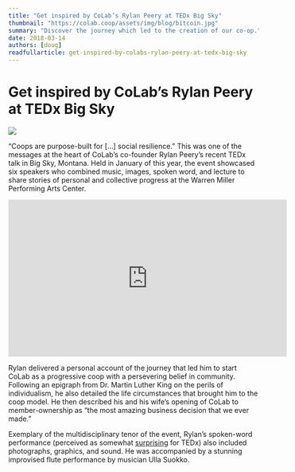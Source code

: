 ```yaml
---
title: "Get inspired by CoLab’s Rylan Peery at TEDx Big Sky"
thumbnail: "https://colab.coop/assets/img/blog/bitcoin.jpg"
summary: "Discover the journey which led to the creation of our co-op."
date: 2018-03-14
authors: [doug]
readfullarticle: get-inspired-by-colabs-rylan-peery-at-tedx-big-sky
---
```


# Get inspired by CoLab’s Rylan Peery at TEDx Big Sky

<img src="/assets/img/blog/tedxrylan.jpg" class="center-element">


“Coops are purpose-built for [...] social resilience.” This was one of the messages at the heart of CoLab’s co-founder Rylan Peery’s recent TEDx talk in Big Sky, Montana. Held in January of this year, the event showcased six speakers who combined music, images, spoken word, and lecture to share stories of personal and collective progress at the Warren Miller Performing Arts Center. 

<center><iframe width="560" height="315" src="https://www.youtube.com/embed/iVrpr8WTC4g?rel=0" frameborder="0" allow="autoplay; encrypted-media" allowfullscreen></iframe></center>


Rylan delivered a personal account of the journey that led him to start CoLab as a progressive coop with a persevering belief in community. Following an epigraph from Dr. Martin Luther King on the perils of individualism, he also detailed the life circumstances that brought him to the coop model. He then described his and his wife’s opening of CoLab to member-ownership as “the most amazing business decision that we ever made.” 

Exemplary of the multidisciplinary tenor of the event, Rylan’s spoken-word performance (perceived as somewhat [surprising](http://www.explorebigsky.com/a-positively-uplifting-evening-at-wmpac/24086) for TEDx) also included photographs, graphics, and sound. He was accompanied by a stunning improvised flute performance by musician Ulla Suokko. 


